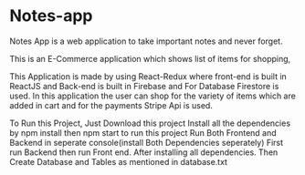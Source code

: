 # Notes-app
Notes App is a web application to take important notes and never forget.

This is an E-Commerce application which shows list of items for shopping,

This Application is made by using React-Redux where front-end is built in ReactJS and Back-end is built in Firebase and For Database Firestore is used. In this application the user can shop for the variety of items which are added in cart and for the payments Stripe Api is used.

To Run this Project, Just Download this project Install all the dependencies by npm install then npm start to run this project Run Both Frontend and Backend in seperate console(install Both Dependencies seperately) First run Backend then run Front end. After installing all dependencies. Then Create Database and Tables as mentioned in database.txt
